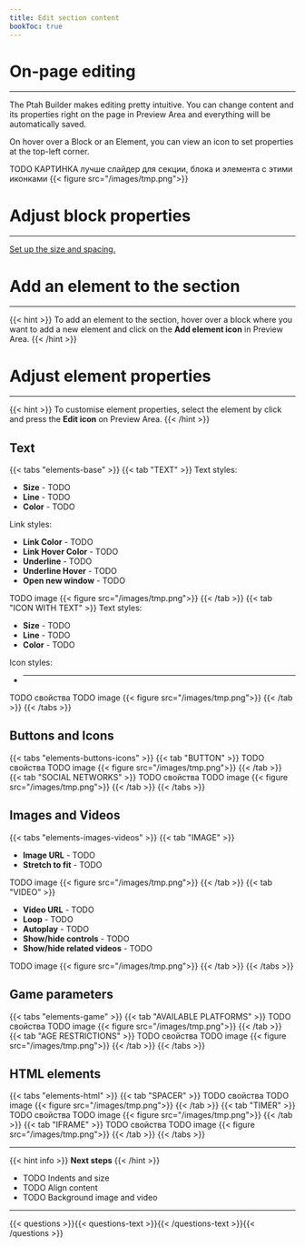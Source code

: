 ```yaml
---
title: Edit section content
bookToc: true
---
```


# On-page editing
***

The Ptah Builder makes editing pretty intuitive. You can change content and its properties right on the page in Preview Area and everything will be automatically saved.

On hover over a Block or an Element, you can view an icon to set properties at the top-left corner.

TODO КАРТИНКА лучше слайдер для секции, блока и элемента с этими иконками
{{< figure src="/images/tmp.png">}}

# Adjust block properties
***

[Set up the size and spacing.](/docs/size)

# Add an element to the section
***

{{< hint >}}
To add an element to the section, hover over a block where you want to add a new element and click on the **Add element icon** in Preview Area.
{{< /hint >}}

# Adjust element properties
***

{{< hint >}}
To customise element properties, select the element by click and press the **Edit icon** on Preview Area.
{{< /hint >}}

## **Text**

{{< tabs "elements-base" >}}
{{< tab "TEXT" >}}
Text styles:

- **Size** - TODO
- **Line** - TODO
- **Color** - TODO

Link styles:

- **Link Color** - TODO
- **Link Hover Color** - TODO
- **Underline** - TODO
- **Underline Hover** - TODO
- **Open new window** - TODO

TODO image
{{< figure src="/images/tmp.png">}}
{{< /tab >}}
{{< tab "ICON WITH TEXT" >}}
Text styles:

- **Size** - TODO
- **Line** - TODO
- **Color** - TODO

Icon styles:
- ****
TODO свойства
TODO image
{{< figure src="/images/tmp.png">}}
{{< /tab >}}
{{< /tabs >}}

## **Buttons and Icons**

{{< tabs "elements-buttons-icons" >}}
{{< tab "BUTTON" >}}
TODO свойства
TODO image
{{< figure src="/images/tmp.png">}}
{{< /tab >}}
{{< tab "SOCIAL NETWORKS" >}}
TODO свойства
TODO image
{{< figure src="/images/tmp.png">}}
{{< /tab >}}
{{< /tabs >}}

## **Images and Videos**

{{< tabs "elements-images-videos" >}}
{{< tab "IMAGE" >}}
- **Image URL** - TODO
- **Stretch to fit** - TODO

TODO image
{{< figure src="/images/tmp.png">}}
{{< /tab >}}
{{< tab "VIDEO" >}}
- **Video URL** - TODO
- **Loop** - TODO
- **Autoplay** - TODO
- **Show/hide controls** - TODO
- **Show/hide related videos** - TODO

TODO image
{{< figure src="/images/tmp.png">}}
{{< /tab >}}
{{< /tabs >}}

## **Game parameters**

{{< tabs "elements-game" >}}
{{< tab "AVAILABLE PLATFORMS" >}}
TODO свойства
TODO image
{{< figure src="/images/tmp.png">}}
{{< /tab >}}
{{< tab "AGE RESTRICTIONS" >}}
TODO свойства
TODO image
{{< figure src="/images/tmp.png">}}
{{< /tab >}}
{{< /tabs >}}

## **HTML elements**

{{< tabs "elements-html" >}}
{{< tab "SPACER" >}}
TODO свойства
TODO image
{{< figure src="/images/tmp.png">}}
{{< /tab >}}
{{< tab "TIMER" >}}
TODO свойства
TODO image
{{< figure src="/images/tmp.png">}}
{{< /tab >}}
{{< tab "IFRAME" >}}
TODO свойства
TODO image
{{< figure src="/images/tmp.png">}}
{{< /tab >}}
{{< /tabs >}}

***

{{< hint info >}}
**Next steps**
{{< /hint >}}

- TODO Indents and size
- TODO Align content
- TODO Background image and video

***

{{< questions >}}{{< questions-text >}}{{< /questions-text >}}{{< /questions >}}